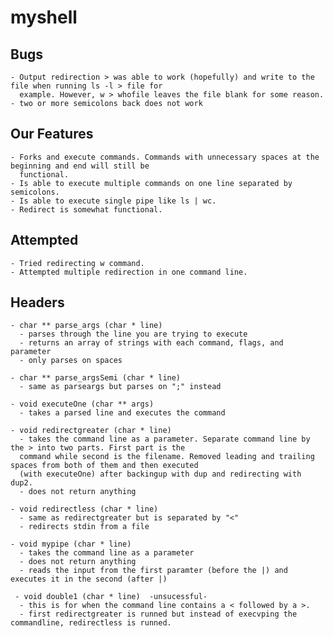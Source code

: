 # myshell

## Bugs
    - Output redirection > was able to work (hopefully) and write to the file when running ls -l > file for
      example. However, w > whofile leaves the file blank for some reason.
    - two or more semicolons back does not work

## Our Features
    - Forks and execute commands. Commands with unnecessary spaces at the beginning and end will still be
      functional.
    - Is able to execute multiple commands on one line separated by semicolons.
    - Is able to execute single pipe like ls | wc.
    - Redirect is somewhat functional.

## Attempted
    - Tried redirecting w command.
    - Attempted multiple redirection in one command line.

## Headers
    - char ** parse_args (char * line)
      - parses through the line you are trying to execute
      - returns an array of strings with each command, flags, and parameter
      - only parses on spaces

    - char ** parse_argsSemi (char * line)
      - same as parseargs but parses on ";" instead

    - void executeOne (char ** args)
      - takes a parsed line and executes the command

    - void redirectgreater (char * line)
      - takes the command line as a parameter. Separate command line by the > into two parts. First part is the
      command while second is the filename. Removed leading and trailing spaces from both of them and then executed
      (with executeOne) after backingup with dup and redirecting with dup2.
      - does not return anything

    - void redirectless (char * line)
      - same as redirectgreater but is separated by "<"
      - redirects stdin from a file

    - void mypipe (char * line)
      - takes the command line as a parameter
      - does not return anything
      - reads the input from the first paramter (before the |) and executes it in the second (after |)

     - void double1 (char * line)  -unsucessful-
      - this is for when the command line contains a < followed by a >.
      - first redirectgreater is runned but instead of execvping the commandline, redirectless is runned.
